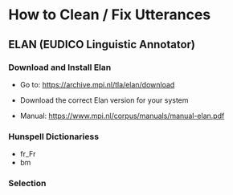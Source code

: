 # How to Clean / Fix Utterances

## ELAN (EUDICO Linguistic Annotator)
### Download and Install Elan
- Go to: https://archive.mpi.nl/tla/elan/download

- Download the correct Elan version for your system 

- Manual: https://www.mpi.nl/corpus/manuals/manual-elan.pdf

### Hunspell Dictionariess
- fr_Fr
- bm

### Selection
